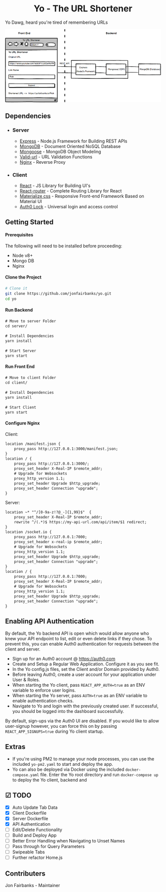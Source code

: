 <h1 align="center">
  Yo - The URL Shortener
</h1>

Yo Dawg, heard you're tired of remembering URLs

<img src="images/architecture.png" alt="architecture" />

## Dependencies

- ### Server

  - [Express](https://expressjs.com/) - Node.js Framework for Building REST APIs
  - [MongoDB](http://mongodb.com/) - Document Oriented NoSQL Database
  - [Mongoose](https://http://mongoosejs.com) - MongoDB Object Modeling
  - [Valid-url](https://github.com/ogt/valid-url) - URL Validation Functions
  - [Nginx](https://www.nginx.com) - Reverse Proxy

- ### Client

  - [React](https://reactjs.org/) - JS Library for Building UI's
  - [React-router](https://github.com/ReactTraining/react-router) - Complete Routing Library for React
  - [Materialize css](http://materializecss.com/) - Responsive Front-end Framework Based on Material UI
  - [Auth0 Lock](https://www.npmjs.com/package/auth0-lock) - Universal login and access control

## Getting Started

#### Prerequisites

The following will need to be installed before proceeding:

- Node v8+
- Mongo DB
- Nginx

#### Clone the Project

```sh
# Clone it
git clone https://github.com/jonfairbanks/yo.git
cd yo
```

#### Run Backend

```
# Move to server Folder
cd server/

# Install Dependencies
yarn install

# Start Server
yarn start
```

#### Run Front End

```
# Move to client Folder
cd client/

# Install Dependencies
yarn install

# Start Client
yarn start
```

#### Configure Nginx

Client:
```
location /manifest.json {
    proxy_pass http://127.0.0.1:3000/manifest.json;
}
location / {
    proxy_pass http://127.0.0.1:3000/;
    proxy_set_header X-Real-IP $remote_addr;
    # Upgrade for Websockets
    proxy_http_version 1.1;
    proxy_set_header Upgrade $http_upgrade;
    proxy_set_header Connection "upgrade";
}
```

Server:
```
location ~* "^/[0-9a-z!?@_-]{1,99}$"  {
    proxy_set_header X-Real-IP $remote_addr;
    rewrite ^/(.*)$ https://my-api-url.com/api/item/$1 redirect;
}
location /socket.io {
    proxy_pass http://127.0.0.1:7000;
    proxy_set_header x-real-ip $remote_addr;
    # Upgrade for Websockets
    proxy_http_version 1.1;
    proxy_set_header Upgrade $http_upgrade;
    proxy_set_header Connection "upgrade";
}
location / {
    proxy_pass http://127.0.0.1:7000;
    proxy_set_header X-Real-IP $remote_addr;
    # Upgrade for Websockets
    proxy_http_version 1.1;
    proxy_set_header Upgrade $http_upgrade;
    proxy_set_header Connection "upgrade";
}
```

## Enabling API Authentication
By default, the Yo backend API is open which would allow anyone who knew your API endpoint to list, edit or even delete links if they chose. To prevent this, you can enable Auth0 authentication for requests between the client and server. 

- Sign up for an Auth0 account @ https://auth0.com
- Create and Setup a Regular Web Application. Configure it as you see fit.
- In the Yo config.js files, set the Client and/or Domain provided by Auth0.
- Before leaving Auth0, create a user account for your application under User & Roles.
- When starting the Yo client, pass `REACT_APP_AUTH=true` as an ENV variable to enforce user logins.
- When starting the Yo server, pass `AUTH=true` as an ENV variable to enable authentication checks. 
- Navigate to Yo and login with the previously created user. If successful, you should be logged into the dashboard successfully.

By default, sign-ups via the Auth0 UI are disabled. If you would like to allow user-signup however, you can force this on by passing `REACT_APP_SIGNUPS=true` during Yo client startup. 

## Extras
- If you're using PM2 to manage your node processes, you can use the included `yo-pm2.yaml` to start and deploy the app.
- Yo can also be deployed via Docker using the included `docker-compose.yaml` file. Enter the Yo root directory and run `docker-compose up` to deploy the Yo client, backend and 

## ☑ TODO

- [x] Auto Update Tab Data
- [x] Client Dockerfile
- [x] Server Dockerfile
- [x] API Authentication
- [ ] Edit/Delete Functionality
- [ ] Build and Deploy App
- [ ] Better Error Handling when Navigating to Unset Names
- [ ] Pass through for Query Parameters
- [ ] Swipeable Tabs
- [ ] Further refactor Home.js

## Contributers
Jon Fairbanks - Maintainer
